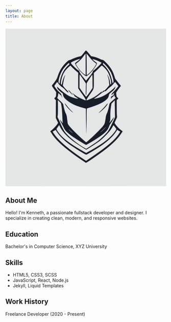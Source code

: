 ```yaml
---
layout: page
title: About
---
```


<section class="about">
  <img src="/assets/images/profile.png" alt="Profile Photo" class="profile-img">
  <h1>About Me</h1>
  <p>Hello! I'm Kenneth, a passionate fullstack developer and designer. I specialize in creating clean, modern, and responsive websites.</p>
  <h2>Education</h2>
  <p>Bachelor's in Computer Science, XYZ University</p>
  <h2>Skills</h2>
  <ul>
    <li>HTML5, CSS3, SCSS</li>
    <li>JavaScript, React, Node.js</li>
    <li>Jekyll, Liquid Templates</li>
  </ul>
  <h2>Work History</h2>
  <p>Freelance Developer (2020 - Present)</p>
</section>
